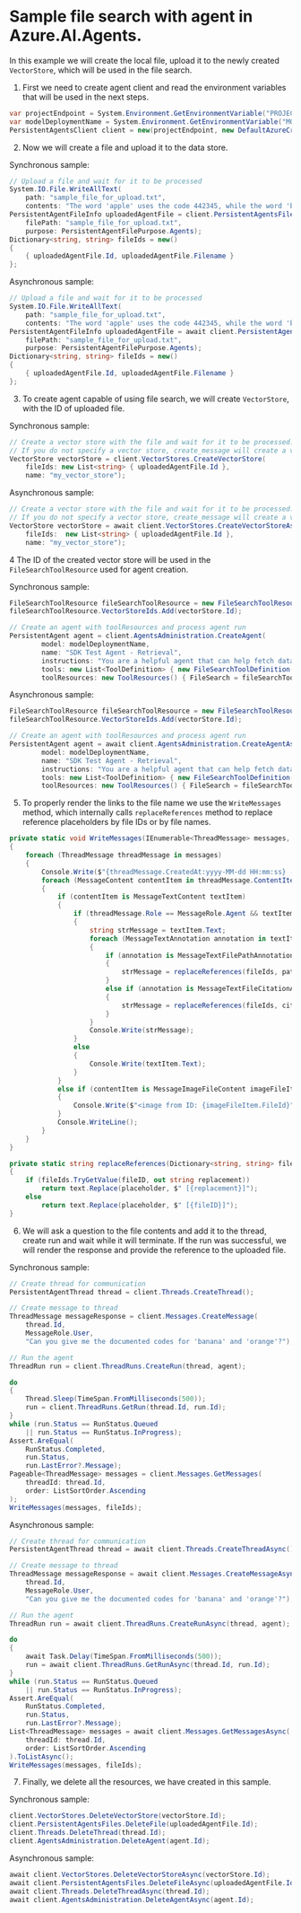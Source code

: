 # Sample file search with agent in Azure.AI.Agents.

In this example we will create the local file, upload it to the newly created `VectorStore`, which will be used in the file search.

1. First we need to create agent client and read the environment variables that will be used in the next steps.
```C# Snippet:AgentsFilesSearchExample_CreateClient
var projectEndpoint = System.Environment.GetEnvironmentVariable("PROJECT_ENDPOINT");
var modelDeploymentName = System.Environment.GetEnvironmentVariable("MODEL_DEPLOYMENT_NAME");
PersistentAgentsClient client = new(projectEndpoint, new DefaultAzureCredential());
```

2. Now we will create a file and upload it to the data store.

Synchronous sample:
```C# Snippet:AgentsUploadAgentFilesToUse_Sync
// Upload a file and wait for it to be processed
System.IO.File.WriteAllText(
    path: "sample_file_for_upload.txt",
    contents: "The word 'apple' uses the code 442345, while the word 'banana' uses the code 673457.");
PersistentAgentFileInfo uploadedAgentFile = client.PersistentAgentsFiles.UploadFile(
    filePath: "sample_file_for_upload.txt",
    purpose: PersistentAgentFilePurpose.Agents);
Dictionary<string, string> fileIds = new()
{
    { uploadedAgentFile.Id, uploadedAgentFile.Filename }
};
```

Asynchronous sample:
```C# Snippet:AgentsUploadAgentFilesToUse
// Upload a file and wait for it to be processed
System.IO.File.WriteAllText(
    path: "sample_file_for_upload.txt",
    contents: "The word 'apple' uses the code 442345, while the word 'banana' uses the code 673457.");
PersistentAgentFileInfo uploadedAgentFile = await client.PersistentAgentsFiles.UploadFileAsync(
    filePath: "sample_file_for_upload.txt",
    purpose: PersistentAgentFilePurpose.Agents);
Dictionary<string, string> fileIds = new()
{
    { uploadedAgentFile.Id, uploadedAgentFile.Filename }
};
```

3.  To create agent capable of using file search, we will create `VectorStore`, with the ID of uploaded file.

Synchronous sample:
```C# Snippet:AgentsCreateVectorStore_Sync
// Create a vector store with the file and wait for it to be processed.
// If you do not specify a vector store, create_message will create a vector store with a default expiration policy of seven days after they were last active
VectorStore vectorStore = client.VectorStores.CreateVectorStore(
    fileIds: new List<string> { uploadedAgentFile.Id },
    name: "my_vector_store");
```

Asynchronous sample:
```C# Snippet:AgentsCreateVectorStore
// Create a vector store with the file and wait for it to be processed.
// If you do not specify a vector store, create_message will create a vector store with a default expiration policy of seven days after they were last active
VectorStore vectorStore = await client.VectorStores.CreateVectorStoreAsync(
    fileIds:  new List<string> { uploadedAgentFile.Id },
    name: "my_vector_store");
```


4  The ID of the created vector store will be used in the `FileSearchToolResource` used for agent creation.

Synchronous sample:
```C# Snippet:AgentsCreateAgentWithFiles_Sync
FileSearchToolResource fileSearchToolResource = new FileSearchToolResource();
fileSearchToolResource.VectorStoreIds.Add(vectorStore.Id);

// Create an agent with toolResources and process agent run
PersistentAgent agent = client.AgentsAdministration.CreateAgent(
        model: modelDeploymentName,
        name: "SDK Test Agent - Retrieval",
        instructions: "You are a helpful agent that can help fetch data from files you know about.",
        tools: new List<ToolDefinition> { new FileSearchToolDefinition() },
        toolResources: new ToolResources() { FileSearch = fileSearchToolResource });
```

Asynchronous sample:
```C# Snippet:AgentsCreateAgentWithFiles
FileSearchToolResource fileSearchToolResource = new FileSearchToolResource();
fileSearchToolResource.VectorStoreIds.Add(vectorStore.Id);

// Create an agent with toolResources and process agent run
PersistentAgent agent = await client.AgentsAdministration.CreateAgentAsync(
        model: modelDeploymentName,
        name: "SDK Test Agent - Retrieval",
        instructions: "You are a helpful agent that can help fetch data from files you know about.",
        tools: new List<ToolDefinition> { new FileSearchToolDefinition() },
        toolResources: new ToolResources() { FileSearch = fileSearchToolResource });
```

5. To properly render the links to the file name we use the `WriteMessages` method, which internally calls `replaceReferences` method to replace reference placeholders by file IDs or by file names.
```C# Snippet:AgentsFilesSearchExample_Print
private static void WriteMessages(IEnumerable<ThreadMessage> messages, Dictionary<string, string> fileIds)
{
    foreach (ThreadMessage threadMessage in messages)
    {
        Console.Write($"{threadMessage.CreatedAt:yyyy-MM-dd HH:mm:ss} - {threadMessage.Role,10}: ");
        foreach (MessageContent contentItem in threadMessage.ContentItems)
        {
            if (contentItem is MessageTextContent textItem)
            {
                if (threadMessage.Role == MessageRole.Agent && textItem.Annotations.Count > 0)
                {
                    string strMessage = textItem.Text;
                    foreach (MessageTextAnnotation annotation in textItem.Annotations)
                    {
                        if (annotation is MessageTextFilePathAnnotation pathAnnotation)
                        {
                            strMessage = replaceReferences(fileIds, pathAnnotation.FileId, pathAnnotation.Text, strMessage);
                        }
                        else if (annotation is MessageTextFileCitationAnnotation citationAnnotation)
                        {
                            strMessage = replaceReferences(fileIds, citationAnnotation.FileId, citationAnnotation.Text, strMessage);
                        }
                    }
                    Console.Write(strMessage);
                }
                else
                {
                    Console.Write(textItem.Text);
                }
            }
            else if (contentItem is MessageImageFileContent imageFileItem)
            {
                Console.Write($"<image from ID: {imageFileItem.FileId}");
            }
            Console.WriteLine();
        }
    }
}

private static string replaceReferences(Dictionary<string, string> fileIds, string fileID, string placeholder, string text)
{
    if (fileIds.TryGetValue(fileID, out string replacement))
        return text.Replace(placeholder, $" [{replacement}]");
    else
        return text.Replace(placeholder, $" [{fileID}]");
}
```

6. We will ask a question to the file contents and add it to the thread, create run and wait while it will terminate. If the run was successful, we will render the response and provide the reference to the uploaded file.

Synchronous sample:
```C# Snippet:AgentsFilesSearchExample_CreateThreadAndRun_Sync
// Create thread for communication
PersistentAgentThread thread = client.Threads.CreateThread();

// Create message to thread
ThreadMessage messageResponse = client.Messages.CreateMessage(
    thread.Id,
    MessageRole.User,
    "Can you give me the documented codes for 'banana' and 'orange'?");

// Run the agent
ThreadRun run = client.ThreadRuns.CreateRun(thread, agent);

do
{
    Thread.Sleep(TimeSpan.FromMilliseconds(500));
    run = client.ThreadRuns.GetRun(thread.Id, run.Id);
}
while (run.Status == RunStatus.Queued
    || run.Status == RunStatus.InProgress);
Assert.AreEqual(
    RunStatus.Completed,
    run.Status,
    run.LastError?.Message);
Pageable<ThreadMessage> messages = client.Messages.GetMessages(
    threadId: thread.Id,
    order: ListSortOrder.Ascending
);
WriteMessages(messages, fileIds);
```

Asynchronous sample:
```C# Snippet:AgentsFilesSearchExample_CreateThreadAndRun
// Create thread for communication
PersistentAgentThread thread = await client.Threads.CreateThreadAsync();

// Create message to thread
ThreadMessage messageResponse = await client.Messages.CreateMessageAsync(
    thread.Id,
    MessageRole.User,
    "Can you give me the documented codes for 'banana' and 'orange'?");

// Run the agent
ThreadRun run = await client.ThreadRuns.CreateRunAsync(thread, agent);

do
{
    await Task.Delay(TimeSpan.FromMilliseconds(500));
    run = await client.ThreadRuns.GetRunAsync(thread.Id, run.Id);
}
while (run.Status == RunStatus.Queued
    || run.Status == RunStatus.InProgress);
Assert.AreEqual(
    RunStatus.Completed,
    run.Status,
    run.LastError?.Message);
List<ThreadMessage> messages = await client.Messages.GetMessagesAsync(
    threadId: thread.Id,
    order: ListSortOrder.Ascending
).ToListAsync();
WriteMessages(messages, fileIds);
```

7. Finally, we delete all the resources, we have created in this sample.

Synchronous sample:
```C# Snippet:AgentsFilesSearchExample_Cleanup_Sync
client.VectorStores.DeleteVectorStore(vectorStore.Id);
client.PersistentAgentsFiles.DeleteFile(uploadedAgentFile.Id);
client.Threads.DeleteThread(thread.Id);
client.AgentsAdministration.DeleteAgent(agent.Id);
```

Asynchronous sample:
```C# Snippet:AgentsFilesSearchExample_Cleanup
await client.VectorStores.DeleteVectorStoreAsync(vectorStore.Id);
await client.PersistentAgentsFiles.DeleteFileAsync(uploadedAgentFile.Id);
await client.Threads.DeleteThreadAsync(thread.Id);
await client.AgentsAdministration.DeleteAgentAsync(agent.Id);
```
